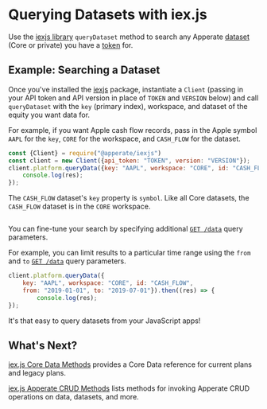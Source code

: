 # Querying Datasets with iex.js

Use the [iexjs library](../../developer-tools/iexjs-library.md) `queryDataset` method to search any Apperate [dataset](../../reference/glossary.md#dataset) (Core or private) you have a [token](../../administration/access-and-security.md) for. 

## Example: Searching a Dataset 

Once you've installed the [iexjs](../../developer-tools/iexjs-library.md) package, instantiate a `Client` (passing in your API token and API version in place of `TOKEN` and `VERSION` below) and call `queryDataset` with the `key` (primary index), workspace, and dataset of the equity you want data for.

For example, if you want Apple cash flow records, pass in the Apple symbol `AAPL` for the `key`, `CORE` for the workspace, and `CASH_FLOW` for the dataset.

```javascript
const {Client} = require("@apperate/iexjs")
const client = new Client({api_token: "TOKEN", version: "VERSION"});
client.platform.queryData({key: "AAPL", workspace: "CORE", id: "CASH_FLOW"}).then((res) => {
    console.log(res);
});
```

The `CASH_FLOW` dataset's `key` property is `symbol`. Like all Core datasets, the `CASH_FLOW` dataset is in the `CORE` workspace.

``` {tip} You can reveal a dataset's **key**, **subkey**, and **date** properties by expanding the dataset in the console's **Datasets** sidebar.
```

You can fine-tune your search by specifying additional [`GET /data`](https://iexcloud.io/docs/apperate-apis/get-data) query parameters.

For example, you can limit results to a particular time range using the `from` and `to` [`GET /data`](https://iexcloud.io/docs/apperate-apis/get-data) query parameters.

```javascript
client.platform.queryData({
    key: "AAPL", workspace: "CORE", id: "CASH_FLOW",
    from: "2019-01-01", to: "2019-07-01"}).then((res) => {
        console.log(res);
});
```

It's that easy to query datasets from your JavaScript apps!

## What's Next?

[iex.js Core Data Methods](../../developer-tools/iexjs-library/iexjs-core-data-methods.md) provides a Core Data reference for current plans and legacy plans.

[iex.js Apperate CRUD Methods](../../developer-tools/iexjs-library/iexjs-apperate-crud-methods) lists methods for invoking Apperate CRUD operations on data, datasets, and more.